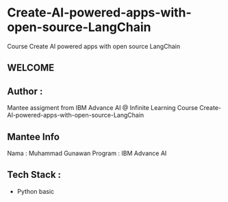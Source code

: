 # Create-AI-powered-apps-with-open-source-LangChain
Course Create AI powered apps with open source LangChain

## WELCOME

## Author : 
Mantee assigment from IBM Advance AI @ Infinite Learning Course Create-AI-powered-apps-with-open-source-LangChain

## Mantee Info
Nama : Muhammad Gunawan
Program : IBM Advance AI

## Tech Stack :
- Python basic
